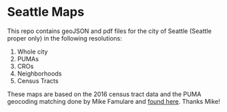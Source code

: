 # Seattle Maps

This repo contains geoJSON and pdf files for the city of Seattle (Seattle proper only) in the following resolutions:

1. Whole city
2. PUMAs
3. CROs
4. Neighborhoods
5. Census Tracts

These maps are based on the 2016 census tract data and the PUMA geocoding matching done by Mike Famulare and [found here](https://github.com/seattleflu/simulated-data). Thanks Mike!
